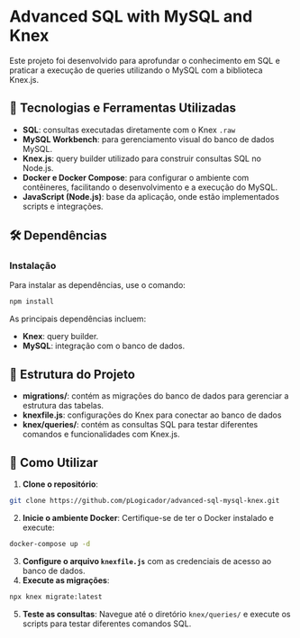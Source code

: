 # Advanced SQL with MySQL and Knex

Este projeto foi desenvolvido para aprofundar o conhecimento em SQL e praticar a execução de queries utilizando o MySQL com a biblioteca Knex.js.

## 🚀 Tecnologias e Ferramentas Utilizadas
- **SQL**: consultas executadas diretamente com o Knex `.raw`
- **MySQL Workbench**: para gerenciamento visual do banco de dados MySQL.
- **Knex.js**: query builder utilizado para construir consultas SQL no Node.js.
- **Docker e Docker Compose**: para configurar o ambiente com contêineres, facilitando o desenvolvimento e a execução do MySQL.
- **JavaScript (Node.js)**: base da aplicação, onde estão implementados scripts e integrações.

## 🛠 Dependências
### Instalação
Para instalar as dependências, use o comando:

````bash
npm install
````
As principais dependências incluem:

- **Knex**: query builder.
- **MySQL**: integração com o banco de dados.

## 📂 Estrutura do Projeto
- **migrations/**: contém as migrações do banco de dados para gerenciar a estrutura das tabelas.
- **knexfile.js**: configurações do Knex para conectar ao banco de dados
- **knex/queries/**: contém as consultas SQL para testar diferentes comandos e funcionalidades com Knex.js.

## 🔧 Como Utilizar

1. **Clone o repositório**:
````bash
git clone https://github.com/pLogicador/advanced-sql-mysql-knex.git
````
2. **Inicie o ambiente Docker**: Certifique-se de ter o Docker instalado e execute:
````bash
docker-compose up -d
````
3. **Configure o arquivo `knexfile.js`** com as credenciais de acesso ao banco de dados.
4. **Execute as migrações**:
````bash
npx knex migrate:latest
````
5. **Teste as consultas**: Navegue até o diretório `knex/queries/` e execute os scripts para testar diferentes comandos SQL.


